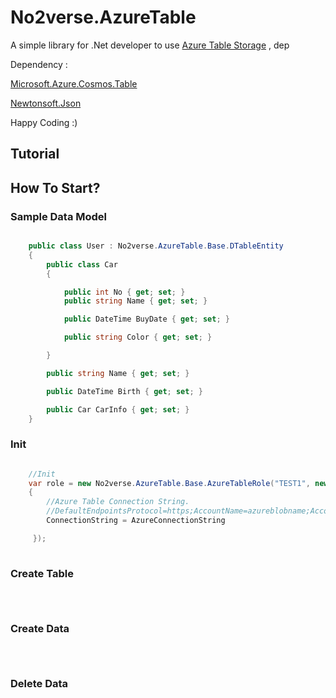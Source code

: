 # No2verse.AzureTable

A simple library for .Net developer to use [Azure Table Storage](https://azure.microsoft.com/en-us/services/storage/tables/) , dep

Dependency :

[Microsoft.Azure.Cosmos.Table](https://www.nuget.org/packages/Microsoft.Azure.Cosmos.Table)

[Newtonsoft.Json](https://www.nuget.org/packages/Newtonsoft.Json/)

Happy Coding :)

Tutorial
----

How To Start?
----

### Sample Data Model 

```C#

    public class User : No2verse.AzureTable.Base.DTableEntity
    {
        public class Car
        {

            public int No { get; set; }
            public string Name { get; set; }

            public DateTime BuyDate { get; set; }

            public string Color { get; set; }

        }

        public string Name { get; set; }

        public DateTime Birth { get; set; }

        public Car CarInfo { get; set; }
    }          


```


### Init

```C#

    //Init
    var role = new No2verse.AzureTable.Base.AzureTableRole("TEST1", new No2verse.AzureTable.AzureStorageSettings
    {
        //Azure Table Connection String.
        //DefaultEndpointsProtocol=https;AccountName=azureblobname;AccountKey=....
        ConnectionString = AzureConnectionString

     });
        


```


### Create Table

```C#

            


```

### Create Data

```C#

            


```



### Delete Data

```C#

            


```





